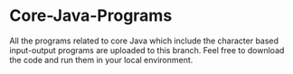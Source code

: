 # Core-Java-Programs
All the programs related to core Java which include the character based input-output programs are uploaded to this branch. Feel free to download the code and run them in your local environment.
